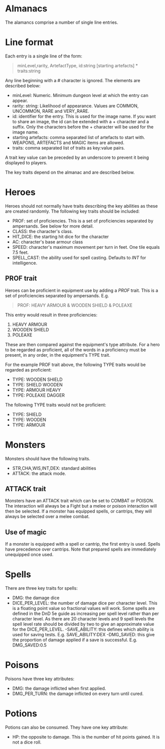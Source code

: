 # Almanacs

The alamancs comprise a number of single line entries.

# Line format

Each entry is a single line of the form:

> minLevel,rarity, ArtefactType, id:string [starting artefacts] * traits:string

Any line beginning with a # character is ignored. The elements are described below:

- minLevel: Numeric. Minimum dungeon level at which the entry can appear.
- rarity: string: Likelihood of appearance. Values are COMMON, UNCOMMON, RARE and VERY_RARE.
- id: identifier for the entry. This is used for the image name. If you want to share
an image, the id can be extended with a + character and a suffix. Only the characters
before the + character will be used for the image name.
- starting artefacts: comma separated list of artefacts to start with. WEAPONS, ARTEFACTS and MAGIC items are allowed.
- traits: comma separated list of traits as key:value pairs.

A trait key value can be preceded by an underscore to prevent it being displayed to 
players.

The key traits depend on the almanac and are described below.

# Heroes

Heroes should not normally have traits describing the key abilities as these are
created randomly. The following key traits should be included:

- PROF: set of proficiencies. This is a set of proficiencies separated by ampersands. See below for more detail.
- CLASS: the character's class.
- HIT_DICE: the starting hit dice for the character
- AC: character's base armour class
- SPEED: character's maximum movement per turn in feet. One tile equals 7.5 feet.
- SPELL_CAST: the ability used for spell casting. Defaults to _INT_ for intelligence.

## PROF trait
Heroes can be proficient in equipment use by adding a *PROF* trait.
This is a set of proficiencies separated by ampersands. E.g.

> PROF: HEAVY ARMOUR & WOODEN SHIELD & POLEAXE

This entry would result in three proficiencies:

1. HEAVY ARMOUR
2. WOODEN SHIELD
3. POLEAXE

These are then compared against the equipment's type attribute. For a hero to be regarded as proficient, all of the words in a proficiency must be present, in any order, in the equipment's TYPE trait. 

For the example PROF trait above, the following TYPE traits would be regarded as proficient:

- TYPE: WOODEN SHIELD
- TYPE: SHIELD WOODEN
- TYPE: ARMOUR HEAVY
- TYPE: POLEAXE DAGGER 

The following TYPE traits would not be proficient:

- TYPE: SHIELD
- TYPE: WOODEN
- TYPE: ARMOUR


# Monsters

Monsters should have the following traits.

- STR,CHA,WIS,INT,DEX: standard abilities
- ATTACK: the attack mode. 

## ATTACK trait

Monsters have an ATTACK trait which can be set to COMBAT or POISON.
The interaction will always be a Fight but a melee or poison interaction will then be selected. If a monster has equipped spells, or cantrips, they will always be selected over a melee combat.

## Use of magic

If a monster is equipped with a spell or cantrip, the first entry is used. Spells have precedence over cantrips.
Note that prepared spells are immediately unequipped once used.

# Spells

There are three key traits for spells:

- DMG: the damage dice
- DICE_PER_LEVEL: the number of damage dice per character level. This is a floating
point value so fractional values will work.  Some spells are defined in the DnD 5e guide as increasing per spell level rather than per character level. As there are 20 character levels and 9 spell levels the spell level rate should be divided by two to give an approximate value for the DICE_PER_LEVEL.
-SAVE_ABILITY: this defines which ability is used for saving tests. E.g. 
SAVE_ABILITY:DEX
-DMG_SAVED: this give the proportion of damage applied if a save is successful. E.g. DMG_SAVED:0.5

# Poisons

Poisons have three key attributes:
- DMG: the damage inflicted when first applied.
- DMG_PER_TURN: the damage inflicted on every turn until cured.

# Potions

Potions can also be consumed. They have one key attribute:
- HP: the opposite to damage. This is the number of hit points gained. It is not a dice roll.